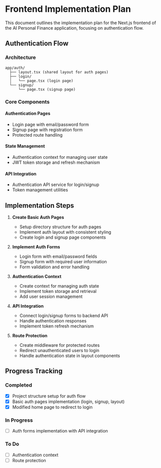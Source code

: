 # Frontend Implementation Plan

This document outlines the implementation plan for the Next.js frontend of the AI Personal Finance application, focusing on authentication flow.

## Authentication Flow

### Architecture

```
app/auth/
  ├── layout.tsx (shared layout for auth pages)
  ├── login/
  │   └── page.tsx (login page)
  └── signup/
      └── page.tsx (signup page)
```

### Core Components

#### Authentication Pages
- Login page with email/password form
- Signup page with registration form
- Protected route handling

#### State Management
- Authentication context for managing user state
- JWT token storage and refresh mechanism

#### API Integration
- Authentication API service for login/signup
- Token management utilities

## Implementation Steps

1. **Create Basic Auth Pages**
   - Setup directory structure for auth pages
   - Implement auth layout with consistent styling
   - Create login and signup page components

2. **Implement Auth Forms**
   - Login form with email/password fields
   - Signup form with required user information
   - Form validation and error handling

3. **Authentication Context**
   - Create context for managing auth state
   - Implement token storage and retrieval
   - Add user session management

4. **API Integration**
   - Connect login/signup forms to backend API
   - Handle authentication responses
   - Implement token refresh mechanism

5. **Route Protection**
   - Create middleware for protected routes
   - Redirect unauthenticated users to login
   - Handle authentication state in layout components

## Progress Tracking

### Completed
- [x] Project structure setup for auth flow
- [x] Basic auth pages implementation (login, signup, layout)
- [x] Modified home page to redirect to login

### In Progress
- [ ] Auth forms implementation with API integration

### To Do
- [ ] Authentication context
- [ ] Route protection 
